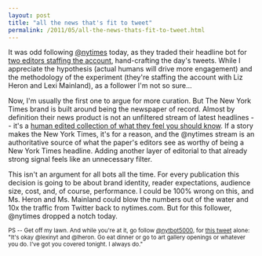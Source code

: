```yaml
---
layout: post
title: "all the news that's fit to tweet"
permalink: /2011/05/all-the-news-thats-fit-to-tweet.html
---
```


<p>It was odd following <a href="http://twitter.com/nytimes">@nytimes</a> today, as they traded their headline bot for <a href="http://www.poynter.org/latest-news/media-lab/social-media/133431/new-york-times-tries-human-powered-tweeting-to-see-if-users-value-the-interaction/">two editors staffing the account</a>, hand-crafting the day's tweets.  While I appreciate the hypothesis (actual humans will drive more engagement) and the methodology of the experiment (they're staffing the account with Liz Heron and Lexi Mainland), as a follower I'm not so sure...</p>

<p>Now, I'm usually the first one to argue for more curation. But The New York Times brand is built around being the newspaper of record. Almost by definition their news product is not an unfiltered stream of latest headlines -- it's a <a href="http://www.quid.pro/2011/05/can-the-bots-run-a-front-page-meeting.html">human edited collection of what they feel you should know</a>. If a story makes the New York Times, it's for a reason, and the @nytimes stream is an authoritative source of what the paper's editors see as worthy of being a New York Times headline. Adding another layer of editorial to that already strong signal feels like an unnecessary filter.</p>

<p>This isn't an argument for all bots all the time. For every publication this decision is going to be about brand identity, reader expectations, audience size, cost, and, of course, performance.  I could be 100% wrong on this, and Ms. Heron and Ms. Mainland could blow the numbers out of the water and 10x the traffic from Twitter back to nytimes.com. But for this follower, @nytimes dropped a notch today.</p>

<p><small>PS -- Get off my lawn. And while you're at it, go follow <a href="http://twitter.com/nytbot5000">@nytbot5000</a>, for <a href="http://twitter.com/#!/nytbot5000/status/73148223337922560">this tweet</a> alone:  "It's okay @lexinyt and @lheron. Go eat dinner or go to art gallery openings or whatever you do. I've got you covered tonight. I always do."</small></p>


